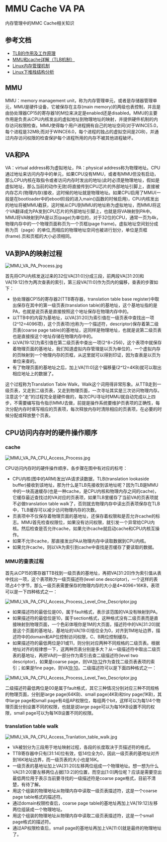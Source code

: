 # MMU Cache VA PA

内存管理中的MMC Cache相关知识

## 参考文档

* [TLB的作用及工作原理](https://www.cnblogs.com/alantu2018/p/9000777.html)
* [MMU和cache详解（TLB机制）](https://blog.csdn.net/hit_shaoqi/article/details/75633512)
* [Linux内存管理机制](https://www.jianshu.com/p/68fa58a520ae)
* [Linux下堆栈结构分析](https://blog.lao-yuan.com/2018/05/29/Linux%E4%B8%8B%E5%A0%86%E6%A0%88%E7%BB%93%E6%9E%84%E5%88%86%E6%9E%90.html)

## MMU

MMU：memory management unit，称为内存管理单元，或者是存储器管理单元，MMU是硬件设备，它被保存在主存(main memory)的两级也表控制，并且是由协处理器CP15的寄存器1的M位来决定是enabled还是disabled。MMU的主要作用是负责从CPU内核发出的虚拟地址到物理地址的映射，并提供硬件机制的内存访问权限检查。MMU使得每个用户进程拥有自己的地址空间(对于WINCE5.0，每个进程是32MB;而对于WINCE6.0，每个进程的独占的虚拟空间是2GB)，并通过内存访问权限的检查保护每个进程所用的内存不被其他进程破坏。

## VA和PA

VA：virtual address称为虚拟地址，PA：physical address称为物理地址。CPU通过地址来访问内存中的单元，如果CPU没有MMU，或者有MMU但没有启动，那么CPU内核在取指令或者访问内存时发出的地址(此时必须是物理地址，假如是虚拟地址，那么当前的动作无效)将直接传到CPU芯片的外部地址引脚上，直接被内存芯片(物理内存)接收，这时候的地址就是物理地址。如果CPU启用了MMU(一般是在bootloader中的eboot阶段的进入main()函数的时候启用)，CPU内核发出的地址将被MMU截获，这时候从CPU到MMU的地址称为虚拟地址，而MMU将这个VA翻译成为PA发到CPU芯片的外部地址引脚上，也就是将VA映射到PA中。MMU将VA映射到PA是以页(page)为单位的，对于32位的CPU，通常一页为4k，物理内存中的一个物理页面称页为一个页框(page frame)。虚拟地址空间划分成称为页（page）的单位,而相应的物理地址空间也被进行划分，单位是页框(frame).页和页框的大小必须相同。

## VA到PA的映射过程

![MMU_VA_PA_Process.jpg](images/MMU_VA_PA_Process.jpg)

首先将CPU内核发送过来的32位VA[31:0]分成三段，前两段VA[31:20]和VA[19:12]作为两次查表的索引，第三段VA[11:0]作为页内的偏移，查表的步骤如下：

* 协处理器CP15的寄存器2(TTB寄存器，translation table base register)中取出保存在其中的第一级页表(translation table)的基地址，这个基地址指的是PA，也就是说页表是直接按照这个地址保存在物理内存中的。
* 以TTB中的内容为基地址，以VA[31:20]为索引值在一级页表中查找出一项(2^12=4096项)，这个页表项(也称为一个描述符，descriptor)保存着第二级页表(coarse page table)的基地址，这同样是物理地址，也就是说第二级页表也是直接按这个地址存储在物理内存中的。
* 以VA[19:12]为索引值在第二级页表中查出一项(2^8=256)，这个表项中就保存着物理页面的基地址，我们知道虚拟内存管理是以页为单位的，一个虚拟内存的页映射到一个物理内存的页框，从这里就可以得到印证，因为查表是以页为单位来查的。
* 有了物理页面的基地址之后，加上VA[11:0]这个偏移量(2^12=4KB)就可以取出相应地址上的数据了。

这个过程称为Translation Table Walk，Walk这个词用得非常形象。从TTB走到一级页表，又走到二级页表，又走到物理页面，一次寻址其实是三次访问物理内存。注意这个“走”的过程完全是硬件做的，每次CPU寻址时MMU就自动完成以上四步，不需要编写指令指示MMU去做，前提是操作系统要维护页表项的正确性，每次分配内存时填写相应的页表项，每次释放内存时清除相应的页表项，在必要的时候分配或释放整个页表。

## CPU访问内存时的硬件操作顺序

### cache

![MMU_VA_PA_CPU_Access_Process.jpg](images/MMU_VA_PA_CPU_Access_Process.jpg)

CPU访问内存时的硬件操作顺序，各步骤在图中有对应的标号：

* CPU内核(图中的ARM)发出VA请求读数据，TLB(translation lookaside buffer)接收到该地址，那为什么是TLB先接收到该地址呢？因为TLB是MMU中的一块高速缓存(也是一种cache，是CPU内核和物理内存之间的cache)，它缓存最近查找过的VA对应的页表项，如果TLB里缓存了当前VA的页表项就不必做translation table walk了，否则就去物理内存中读出页表项保存在TLB中，TLB缓存可以减少访问物理内存的次数。
* 页表项中不仅保存着物理页面的基地址，还保存着权限和是否允许cache的标志。MMU首先检查权限位，如果没有访问权限，就引发一个异常给CPU内核。然后检查是否允许cache，如果允许cache就启动cache和CPU内核互操作。
* 如果不允许cache，那直接发出PA从物理内存中读取数据到CPU内核。
* 如果允许cache，则以VA为索引到cache中查找是否缓存了要读取的数据。

### MMU的查表过程

首先从CP15的寄存器TTB找到一级页表的基地址，再把VA[31:20]作为索引值从表中找出一项，这个表项称为一级页描述符(level one descriptor)，一个这样的表项占4个字节，那么一级页表需要保存的物理内存的大小是4*4096=16KB，表项可以是一下四种格式之一：

![MMU_VA_PA_CPU_Access_Process_Level_One_Descriptor.jpg](images/MMU_VA_PA_CPU_Access_Process_Level_One_Descriptor.jpg)

* 如果描述符的最低位是00，属于fault格式，表示该范围的VA没有映射到PA。
* 如果描述符的最低位是10，属于section格式，这种格式没有二级页表而是直接映射到物理页面，一个色彩体哦你是1M的大页面，描述符中的VA[31:20]就是这个页面的基地址，基地址的VA[19:0]低位全为0，对齐到1M地址边界，描述符中的domain和AP位控制访问权限，C、B两位控制缓存。
* 如果描述符的最低两位是01或11，则分别对应两种不同规格的二级页表。根据地址对齐的规律想一下，这两种页表分别是多大？从一级描述符中取出二级页表的基地址，再把VA的一部分作为索引去查二级描述符(level two descriptor)，如果是coarse page，则VA[19:12](2^8=256)作为查找二级页表表项的索引；如果是fine page，则VA[19:10](2^10=024)。二级描述符可以是下面四种格式之一：

![MMU_VA_PA_CPU_Access_Process_Level_Two_Descriptor.jpg](images/MMU_VA_PA_CPU_Access_Process_Level_Two_Descriptor.jpg)

二级描述符最低两位是00是属于fault格式，其它三种情况分别对应三种不同规格的物理页面，分别是large page(64KB)、small page(4KB)和tiny page(1KB)，其中large page和small page有4组AP权限位，每组两个bit，这样可以为每1/4个物理页面分别设置不同的权限，也就是说large page可以为每16KB设置不同的权限，small page可以为每1KB设置不同的权限。

### translation table walk

![MMU_VA_PA_CPU_Access_Tranlation_table_walk.jpg](images/MMU_VA_PA_CPU_Access_Tranlation_table_walk.jpg)

* VA被划分为三段用于地址映射过程，各段的长度取决于页描述符的格式。
* TTB寄存器中只有[31:14]位有效，低14位全为0，因此一级页表的基地址对齐到16K地址边界，而一级页表的大小也是16K。
* 一级页表的基地址加上VA[31:20]左移两位组成一个物理地址。想一想为什么VA[31:20]要左移两位占据[13:2]的位置，而空出[1:0]两位呢？应该是需要空出最低两位用于表示当前要寻找的一级描述符是coarse page格式，目前不清楚，有待了解。
* 用这个组装的物理地址从物理内存中读取一级页表描述符，这是一个coarse page table格式的描述符。
* 通过domain权限检查后，coarse page table的基地址再加上VA[19:12]左移两位组装成一个物理地址。
* 用这个组装的物理地址从物理内存中读取二级页表描述符，这是一个small page格式的描述符。
* 通过AP权限检查后，small page的基地址再加上VA[11:0]就是最终的物理地址了。
